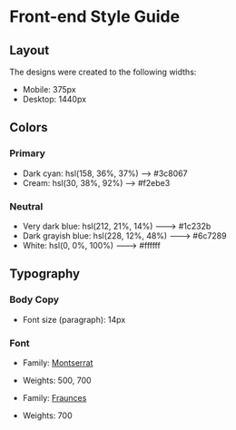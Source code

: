 # Front-end Style Guide

## Layout

The designs were created to the following widths:

- Mobile: 375px
- Desktop: 1440px

## Colors

### Primary

- Dark cyan: hsl(158, 36%, 37%) --> #3c8067
- Cream: hsl(30, 38%, 92%) --> #f2ebe3

### Neutral

- Very dark blue: hsl(212, 21%, 14%) ---> #1c232b
- Dark grayish blue: hsl(228, 12%, 48%) ---> #6c7289
- White: hsl(0, 0%, 100%) ---> #ffffff

## Typography

### Body Copy

- Font size (paragraph): 14px

### Font

- Family: [Montserrat](https://fonts.google.com/specimen/Montserrat)
- Weights: 500, 700

- Family: [Fraunces](https://fonts.google.com/specimen/Fraunces)
- Weights: 700
